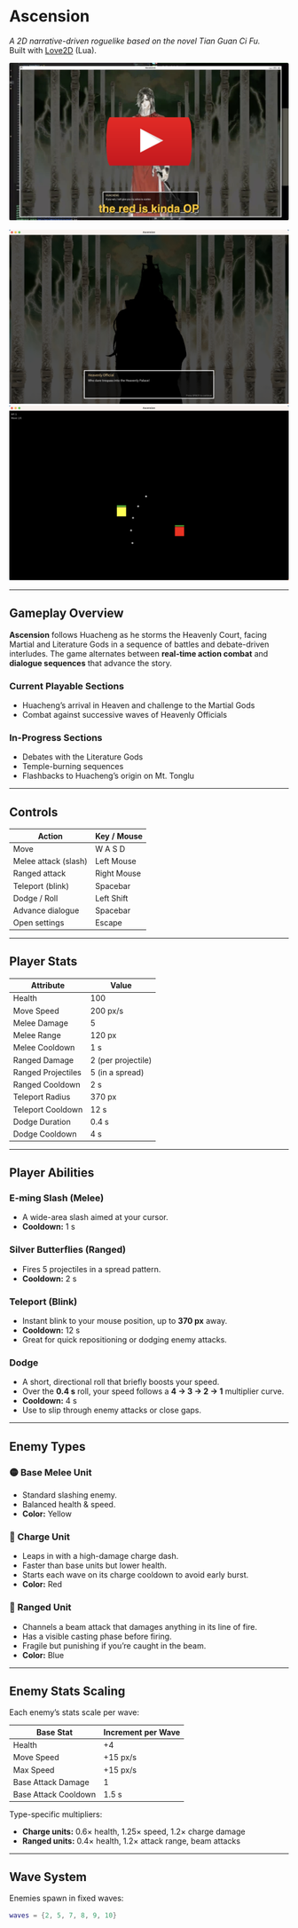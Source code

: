 # Ascension

*A 2D narrative-driven roguelike based on the novel Tian Guan Ci Fu.*  
Built with [Love2D](https://love2d.org/) (Lua).

[![Ascension Gameplay Walkthrough](resources/images/youtube.png)](https://youtu.be/FHOgZQkW0RY)

![Gameplay Screenshot 1](resources/images/ascension2.png)
![Gameplay Screenshot 3](resources/images/ascension3.png)



---

## Gameplay Overview

**Ascension** follows Huacheng as he storms the Heavenly Court, facing Martial and Literature Gods in a sequence of battles and debate-driven interludes. The game alternates between **real-time action combat** and **dialogue sequences** that advance the story.

### Current Playable Sections

- Huacheng’s arrival in Heaven and challenge to the Martial Gods  
- Combat against successive waves of Heavenly Officials

### In-Progress Sections

- Debates with the Literature Gods  
- Temple-burning sequences  
- Flashbacks to Huacheng’s origin on Mt. Tonglu  

---

## Controls

| Action               | Key / Mouse   |
|----------------------|---------------|
| Move                 | W A S D       |
| Melee attack (slash) | Left Mouse    |
| Ranged attack        | Right Mouse   |
| Teleport (blink)     | Spacebar      |
| Dodge / Roll         | Left Shift    |
| Advance dialogue     | Spacebar      |
| Open settings        | Escape        |

---

## Player Stats

| Attribute            | Value              |
|----------------------|--------------------|
| Health               | 100                |
| Move Speed           | 200 px/s           |
| Melee Damage         | 5                  |
| Melee Range          | 120 px             |
| Melee Cooldown       | 1 s                |
| Ranged Damage        | 2 (per projectile) |
| Ranged Projectiles   | 5 (in a spread)    |
| Ranged Cooldown      | 2 s                |
| Teleport Radius      | 370 px             |
| Teleport Cooldown    | 12 s               |
| Dodge Duration       | 0.4 s              |
| Dodge Cooldown       | 4 s                |

---

## Player Abilities

### E-ming Slash (Melee)  
- A wide-area slash aimed at your cursor.  
- **Cooldown:** 1 s  

### Silver Butterflies (Ranged)  
- Fires 5 projectiles in a spread pattern.  
- **Cooldown:** 2 s  

### Teleport (Blink)  
- Instant blink to your mouse position, up to **370 px** away.  
- **Cooldown:** 12 s  
- Great for quick repositioning or dodging enemy attacks.  

### Dodge
- A short, directional roll that briefly boosts your speed.  
- Over the **0.4 s** roll, your speed follows a **4 → 3 → 2 → 1** multiplier curve.  
- **Cooldown:** 4 s  
- Use to slip through enemy attacks or close gaps.

---

## Enemy Types

### 🟡 Base Melee Unit  
- Standard slashing enemy.  
- Balanced health & speed.  
- **Color:** Yellow  

### 🔴 Charge Unit  
- Leaps in with a high-damage charge dash.  
- Faster than base units but lower health.  
- Starts each wave on its charge cooldown to avoid early burst.  
- **Color:** Red  

### 🔵 Ranged Unit  
- Channels a beam attack that damages anything in its line of fire.  
- Has a visible casting phase before firing.  
- Fragile but punishing if you’re caught in the beam.  
- **Color:** Blue  

---

## Enemy Stats Scaling

Each enemy’s stats scale per wave:

| Base Stat             | Increment per Wave |
|-----------------------|--------------------|
| Health                | +4                 |
| Move Speed            | +15 px/s           |
| Max Speed             | +15 px/s           |
| Base Attack Damage    | 1                  |
| Base Attack Cooldown  | 1.5 s              |

Type-specific multipliers:

- **Charge units:** 0.6× health, 1.25× speed, 1.2× charge damage  
- **Ranged units:** 0.4× health, 1.2× attack range, beam attacks  

---

## Wave System

Enemies spawn in fixed waves:

```lua
waves = {2, 5, 7, 8, 9, 10}